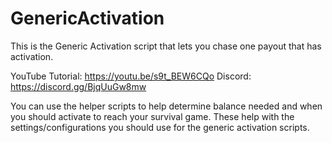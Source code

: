 # GenericActivation

This is the Generic Activation script that lets you chase one payout that has activation. 

YouTube Tutorial: https://youtu.be/s9t_BEW6CQo
Discord: https://discord.gg/BjqUuGw8mw

You can use the helper scripts to help determine balance needed and when you should activate to reach your survival game. These help with the settings/configurations you should use for the generic activation scripts.
